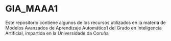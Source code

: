 # GIA_MAAA1
Este repositorio contiene algunos de los recursos utilizados en la materia de Modelos Avanzados de  Aprendizaje Automático1 del Grado en Inteligencia Artificial, impartida en la Universidade da Coruña
